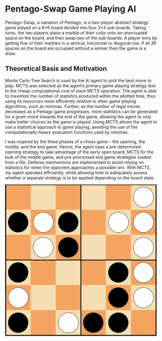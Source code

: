 # Pentago-Swap Game Playing AI

Pentago-Swap, a variation of Pentago, is a two-player abstract strategy game played on a 6×6 board divided into four 3×3 sub-boards. Taking turns, the two players place a marble of their color onto an unoccupied space on the board, and then swap two of the sub-boards. A player wins by getting five of their marbles in a vertical, horizontal or diagonal row. If all 36 spaces on the board are occupied without a winner then the game is a draw.

## Theoretical Basis and Motivation
Monte Carlo Tree Search is used by the AI agent to pick the best move to play. MCTS was selected as the agent’s primary game playing strategy due to the cheap computational cost of each MCTS operation. The agent is able to maximize the number of statistics produced within the allotted time, thus using its resources more efficiently relative to other game playing algorithms, such as minimax. Further, as the number of legal moves decreases as a Pentago game progresses, more statistics can be generated for a given move towards the end of the game, allowing the agent to only make better choices as the game is played. Using MCTS allows the agent to use a statistical approach to game playing, avoiding the use of the computationally-heavy evaluation functions used by minimax.

I was inspired by the three phases of a chess game – the opening, the middle, and the end game. Hence, the agent uses a pre-determined opening strategy to take advantage of the early open board, MCTS for the bulk of the middle game, and pre-processed end game strategies loaded from a file. Defense mechanisms are implemented to avoid relying on statistics for when the opponent approaches a possible win. With MCTS, my agent operates efficiently, while allowing time to adequately assess whether a separate strategy is to be applied depending on the board state.

<img src="preview.png" width="500">
